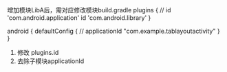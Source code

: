 增加模块LibA后，需对应修改模块build.gradle
plugins {
    //    id 'com.android.application'
    id 'com.android.library'
}

android {
    defaultConfig {
        // applicationId "com.example.tablayoutactivity"
    }
}

1. 修改 plugins.id
2. 去除子模块applicationId

